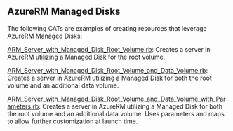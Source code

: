 ## AzureRM Managed Disks

The following CATs are examples of creating resources that leverage AzureRM Managed Disks:

[ARM_Server_with_Managed_Disk_Root_Volume.rb](ARM_Server_with_Managed_Disk_Root_Volume.rb): Creates a server in AzureRM utilizing a Managed Disk for the root volume.

[ARM_Server_with_Managed_Disk_Root_Volume_and_Data_Volume.rb](ARM_Server_with_Managed_Disk_Root_Volume_and_Data_Volume.rb): Creates a server in AzureRM utilizing a Managed Disk for both the root volume and an additional data volume.

[ARM_Server_with_Managed_Disk_Root_Volume_and_Data_Volume_with_Parameters.rb](ARM_Server_with_Managed_Disk_Root_Volume_and_Data_Volume_with_Parameters.rb): Creates a server in AzureRM utilizing a Managed Disk for both the root volume and an additional data volume. Uses parameters and maps to allow further customization at launch time.
